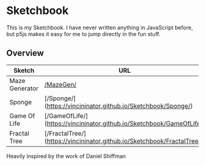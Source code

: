 # Sketchbook
This is my Sketchbook. I have never written anything in JavaScript before, but p5js makes it easy for me to jump directly in the fun stuff.


## Overview


| Sketch          | URL           |
| -------------   | ------------- |
| Maze Generator  | [/MazeGen/](https://vincininator.github.io/Sketchbook/MazeGen/) |
| Sponge    |[/Sponge/] (https://vincininator.github.io/Sketchbook/Sponge/)  |
| Game Of Life    |[/GameOfLife/] (https://vincininator.github.io/Sketchbook/GameOfLife/)  |
| Fractal Tree    |[/FractalTree/] (https://vincininator.github.io/Sketchbook/FractalTree/)  |

Heavily inspired by the work of
Daniel Shiffman



